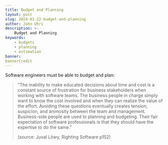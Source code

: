 ```yaml
---
title: Budget and Planning
layout: post
slug: 2024-01-22-budget-and-planning
author: John Uhri
description: >-
	Budget and Planning
keywords:
	- budgets
	- planning
	- estimation
banner:
bannerCredit
---
```


Software engineers must be able to budget and plan:

> "The inability to make educated decisions about time and cost is a constant source of frustration for business stakeholders when working with software teams. The business people in charge simply want to know the cost involved and when they can realize the value of the effort. Avoiding these questions eventually creates tension, suspicion, and animosity between the team and management. Business-side people are used to planning and budgeting. Their fair expectation of software professionals is that they should have the expertise to do the same."
> 
> (source: Juval Löwy, Righting Software p152)